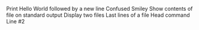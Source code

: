 Print Hello World followed by a new line
Confused Smiley
Show contents of file on standard output
Display two files
Last lines of a file
Head command
Line #2
